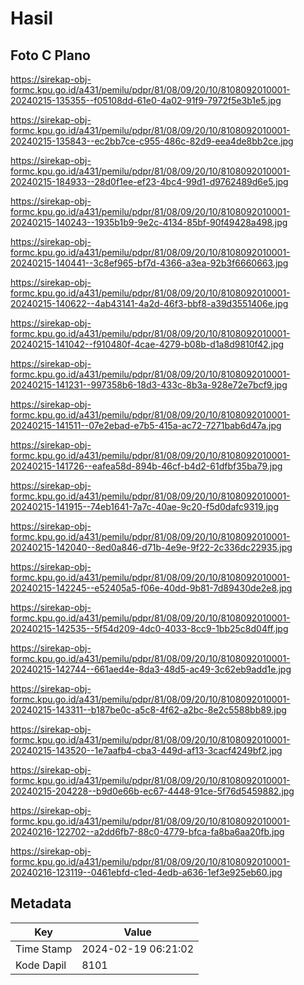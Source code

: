 # Hasil

## Foto C Plano

https://sirekap-obj-formc.kpu.go.id/a431/pemilu/pdpr/81/08/09/20/10/8108092010001-20240215-135355--f05108dd-61e0-4a02-91f9-7972f5e3b1e5.jpg

https://sirekap-obj-formc.kpu.go.id/a431/pemilu/pdpr/81/08/09/20/10/8108092010001-20240215-135843--ec2bb7ce-c955-486c-82d9-eea4de8bb2ce.jpg

https://sirekap-obj-formc.kpu.go.id/a431/pemilu/pdpr/81/08/09/20/10/8108092010001-20240215-184933--28d0f1ee-ef23-4bc4-99d1-d9762489d6e5.jpg

https://sirekap-obj-formc.kpu.go.id/a431/pemilu/pdpr/81/08/09/20/10/8108092010001-20240215-140243--1935b1b9-9e2c-4134-85bf-90f49428a498.jpg

https://sirekap-obj-formc.kpu.go.id/a431/pemilu/pdpr/81/08/09/20/10/8108092010001-20240215-140441--3c8ef965-bf7d-4366-a3ea-92b3f6660663.jpg

https://sirekap-obj-formc.kpu.go.id/a431/pemilu/pdpr/81/08/09/20/10/8108092010001-20240215-140622--4ab43141-4a2d-46f3-bbf8-a39d3551406e.jpg

https://sirekap-obj-formc.kpu.go.id/a431/pemilu/pdpr/81/08/09/20/10/8108092010001-20240215-141042--f910480f-4cae-4279-b08b-d1a8d9810f42.jpg

https://sirekap-obj-formc.kpu.go.id/a431/pemilu/pdpr/81/08/09/20/10/8108092010001-20240215-141231--997358b6-18d3-433c-8b3a-928e72e7bcf9.jpg

https://sirekap-obj-formc.kpu.go.id/a431/pemilu/pdpr/81/08/09/20/10/8108092010001-20240215-141511--07e2ebad-e7b5-415a-ac72-7271bab6d47a.jpg

https://sirekap-obj-formc.kpu.go.id/a431/pemilu/pdpr/81/08/09/20/10/8108092010001-20240215-141726--eafea58d-894b-46cf-b4d2-61dfbf35ba79.jpg

https://sirekap-obj-formc.kpu.go.id/a431/pemilu/pdpr/81/08/09/20/10/8108092010001-20240215-141915--74eb1641-7a7c-40ae-9c20-f5d0dafc9319.jpg

https://sirekap-obj-formc.kpu.go.id/a431/pemilu/pdpr/81/08/09/20/10/8108092010001-20240215-142040--8ed0a846-d71b-4e9e-9f22-2c336dc22935.jpg

https://sirekap-obj-formc.kpu.go.id/a431/pemilu/pdpr/81/08/09/20/10/8108092010001-20240215-142245--e52405a5-f06e-40dd-9b81-7d89430de2e8.jpg

https://sirekap-obj-formc.kpu.go.id/a431/pemilu/pdpr/81/08/09/20/10/8108092010001-20240215-142535--5f54d209-4dc0-4033-8cc9-1bb25c8d04ff.jpg

https://sirekap-obj-formc.kpu.go.id/a431/pemilu/pdpr/81/08/09/20/10/8108092010001-20240215-142744--661aed4e-8da3-48d5-ac49-3c62eb9add1e.jpg

https://sirekap-obj-formc.kpu.go.id/a431/pemilu/pdpr/81/08/09/20/10/8108092010001-20240215-143311--b187be0c-a5c8-4f62-a2bc-8e2c5588bb89.jpg

https://sirekap-obj-formc.kpu.go.id/a431/pemilu/pdpr/81/08/09/20/10/8108092010001-20240215-143520--1e7aafb4-cba3-449d-af13-3cacf4249bf2.jpg

https://sirekap-obj-formc.kpu.go.id/a431/pemilu/pdpr/81/08/09/20/10/8108092010001-20240215-204228--b9d0e66b-ec67-4448-91ce-5f76d5459882.jpg

https://sirekap-obj-formc.kpu.go.id/a431/pemilu/pdpr/81/08/09/20/10/8108092010001-20240216-122702--a2dd6fb7-88c0-4779-bfca-fa8ba6aa20fb.jpg

https://sirekap-obj-formc.kpu.go.id/a431/pemilu/pdpr/81/08/09/20/10/8108092010001-20240216-123119--0461ebfd-c1ed-4edb-a636-1ef3e925eb60.jpg


## Metadata

| Key        | Value               |
| ---------- | ------------------- |
| Time Stamp | 2024-02-19 06:21:02 |
| Kode Dapil | 8101                |



